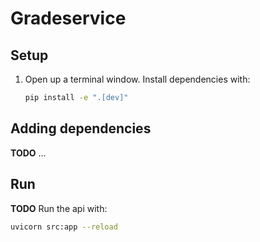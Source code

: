 # Gradeservice

## Setup

1. Open up a terminal window. Install dependencies with:

   ```sh
   pip install -e ".[dev]"
   ```

## Adding dependencies

**TODO**
...

## Run

**TODO**
Run the api with:

```sh
uvicorn src:app --reload
```
